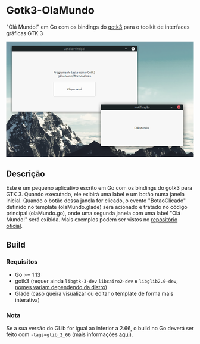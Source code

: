 # Gotk3-OlaMundo
"Olá Mundo!" em Go com os bindings do [gotk3](https://github.com/gotk3/gotk3) para o toolkit de interfaces gráficas GTK 3
  
![](screenshot.png)
## Descrição
Este é um pequeno aplicativo escrito em Go com os bindings do gotk3 para GTK 3. Quando executado, ele exibirá uma label e um botão numa janela inicial. Quando o botão dessa janela for clicado, o evento "BotaoClicado" definido no template (olaMundo.glade) será acionado e tratado no código principal (olaMundo.go), onde uma segunda janela com uma label "Olá Mundo!" será exibida. Mais exemplos podem ser vistos no [repositório oficial](https://github.com/gotk3/gotk3-examples).

## Build

### Requisitos

* Go >= 1.13
* gotk3 (requer ainda `libgtk-3-dev` `libcairo2-dev` e `libglib2.0-dev`, [nomes variam dependendo da distro](https://github.com/gotk3/gotk3/wiki/Installing-on-Linux))
* Glade (caso queira visualizar ou editar o template de forma mais interativa)

### Nota
Se a sua versão do GLib for igual ao inferior a 2.66, o build no Go deverá ser feito com `-tags=glib_2_66` (mais informações [aqui](https://github.com/gotk3/gotk3/pull/828)).
